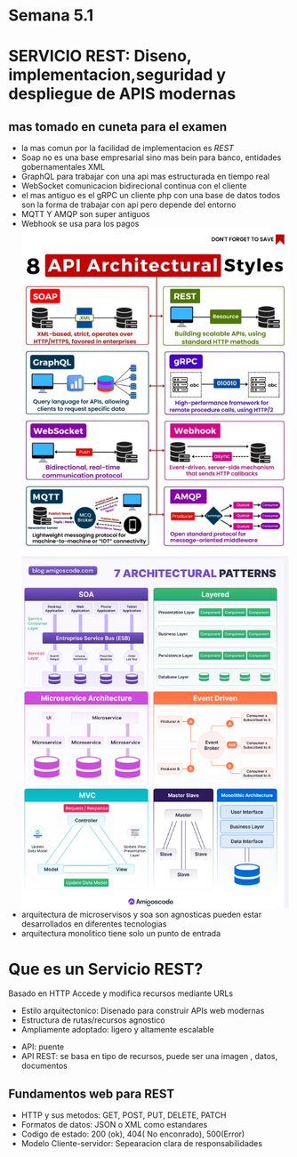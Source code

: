 # Semana 5.1
# SERVICIO REST: Diseno, implementacion,seguridad y despliegue de APIS modernas
## mas tomado en cuneta para el examen
 - la mas comun por la facilidad de implementacion es *REST* 
 - Soap no es una base empresarial sino mas bein para banco, entidades gobernamentales XML
 - GraphQL para trabajar con una api mas estructurada en tiempo real
 - WebSocket comunicacion bidirecional continua con el cliente
 - el mas antiguo es el gRPC un cliente php con una base de datos
 todos son la forma de trabajar con api pero depende del entorno
- MQTT Y AMQP son super antiguos  
- Webhook se usa para los pagos
![Diagrama de arquitectura](./arquitectura.jpg)
![Animación demostrativa](./e6626ab7-ffda-4bec-b2ed-1ae626df5e7e_644x848.gif)
- arquitectura de microservisos y soa son agnosticas pueden estar desarrollados en diferentes tecnologias
- arquitectura monolitico tiene solo un punto de entrada
# Que es un Servicio REST?
Basado en HTTP Accede y modifica recursos mediante URLs
- Estilo arquitectonico: Disenado para construir APIs web modernas
- Estructura de rutas/recursos agnostico
- Ampliamente adoptado: ligero y altamente escalable
* API: puente
* API REST: se basa en tipo de recursos, puede ser una imagen , datos, documentos
## Fundamentos web para REST
- HTTP y sus metodos: GET, POST, PUT, DELETE, PATCH
- Formatos de datos: JSON o XML como estandares
- Codigo de estado: 200 (ok), 404( No enconrado), 500(Error)
- Modelo Cliente-servidor: Sepearacion clara de responsabilidades
